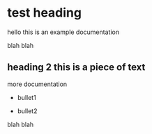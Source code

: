 # test heading

hello this is an example documentation

blah blah

## heading 2 this is a piece of text

more documentation

* bullet1

* bullet2


blah blah

